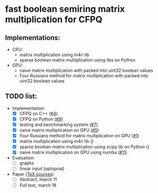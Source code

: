 # fast boolean semiring matrix multiplication for CFPQ
## Implementations:
* CPU:
    * matrix multiplication using m4ri lib
    * sparse boolean matrix multiplication using libs on Python
* GPU:
    * naive matrix multiplication with packed into uint32 boolean values
    * Four Russians method for matrix multiplication with packed into uint32 boolean values
## TODO list:
   - Implementation:
      - [x] CFPQ on C++ ([#4](https://github.com/SokolovYaroslav/fast-boolean-semiring-matrix-multiplication-for-CFPQ/issues/4))
      - [x] CFPQ on Python ([#9](https://github.com/SokolovYaroslav/fast-boolean-semiring-matrix-multiplication-for-CFPQ/issues/9))
      - [x] testing and benchmarking system ([#7](https://github.com/SokolovYaroslav/fast-boolean-semiring-matrix-multiplication-for-CFPQ/issues/7))
      - [x] naive matrix multiplication on GPU ([#5](https://github.com/SokolovYaroslav/fast-boolean-semiring-matrix-multiplication-for-CFPQ/issues/5))
      - [x] Four Russians method for matrix multiplication on GPU ([#1](https://github.com/SokolovYaroslav/fast-boolean-semiring-matrix-multiplication-for-CFPQ/issues/1))
      - [x] matrix multiplication using m4ri lib ()
      - [x] sparse boolean matrix multiplication using scipy lib on Python ()
      - [x] naive matrix multiplication on GPU using numba ([#11](https://github.com/SokolovYaroslav/fast-boolean-semiring-matrix-multiplication-for-CFPQ/issues/11))
   - Evaluation:
      - [ ] graphs
      - [ ] linear input (optopnal)
   - Paper ([TeX sources](https://github.com/YaccConstructor/articles/tree/master/InProgress/CFPQ_on_GPGPU_implementation_comparison))
      - [ ] Abstract, march 11
      - [ ] Full text, march 18
